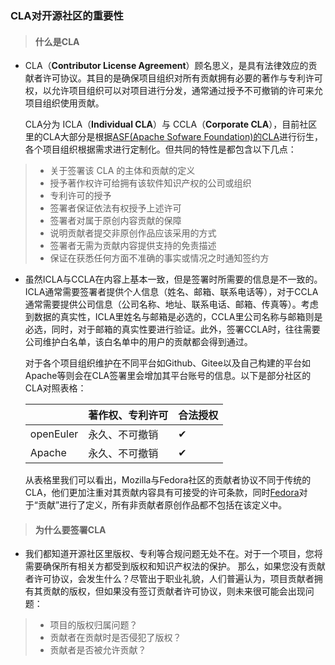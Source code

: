 ### CLA对开源社区的重要性

> #### 什么是CLA
- CLA（**Contributor License Agreement**）顾名思义，是具有法律效应的贡献者许可协议。其目的是确保项目组织对所有贡献拥有必要的著作与专利许可权，以允许项目组织可以对项目进行分发，通常通过授予不可撤销的许可来允项目组织使用贡献。

    CLA分为 ICLA（**Individual CLA**）与 CCLA（**Corporate CLA**），目前社区里的CLA大部分是根据[ASF(Apache Sofware Foundation)的CLA][1]进行衍生，各个项目组织根据需求进行定制化。但共同的特性是都包含以下几点：

>- 关于签署该 CLA 的主体和贡献的定义
>- 授予著作权许可给拥有该软件知识产权的公司或组织
>- 专利许可的授予
>- 签署者保证依法有权授予上述许可
>- 签署者对属于原创内容贡献的保障
>- 说明贡献者提交非原创作品应该采用的方式
>- 签署者无需为贡献内容提供支持的免责描述
>- 保证在获悉任何方面不准确的事实或情况之时通知签约方

- 虽然ICLA与CCLA在内容上基本一致，但是签署时所需要的信息是不一致的。ICLA通常需要签署者提供个人信息（姓名、邮箱、联系电话等），对于CCLA通常需要提供公司信息（公司名称、地址、联系电话、邮箱、传真等）。考虑到数据的真实性，ICLA里姓名与邮箱是必选的，CCLA里公司名称与邮箱则是必选，同时，对于邮箱的真实性要进行验证。此外，签署CCLA时，往往需要公司维护白名单，该白名单中的用户的贡献都会得到通过。

    对于各个项目组织维护在不同平台如Github、Gitee以及自己构建的平台如Apache等则会在CLA签署里会增加其平台账号的信息。以下是部分社区的CLA对照表格：

    |           | 著作权、专利许可 | 合法授权 |
    | -         | ----            | ---     |
    | openEuler | 永久、不可撤销   |  ✔      | 
    | Apache    | 永久、不可撤销   |  ✔      | 

    从表格里我们可以看出，Mozilla与Fedora社区的贡献者协议不同于传统的CLA，他们更加注重对其贡献内容具有可接受的许可条款，同时[Fedora][2]对于“贡献”进行了定义，所有非贡献者原创作品都不包括在该定义中。

> #### 为什么要签署CLA


- 我们都知道开源社区里版权、专利等合规问题无处不在。对于一个项目，您将需要确保所有相关方都受到版权和知识产权法的保护。
那么，如果您没有贡献者许可协议，会发生什么？尽管出于职业礼貌，人们普遍认为，项目贡献者拥有其贡献的版权，但如果没有签订贡献者许可协议，则未来很可能会出现问题：

>- 项目的版权归属问题？
>- 贡献者在贡献时是否侵犯了版权？
>- 贡献者是否被允许贡献？


[1]:https://www.apache.org/licensescontributor-agreements.html

[2]:https://fedoraproject.org/wiki/Legal:Fedora_Project_Contributor_Agreement?rd=Legal:FPCA